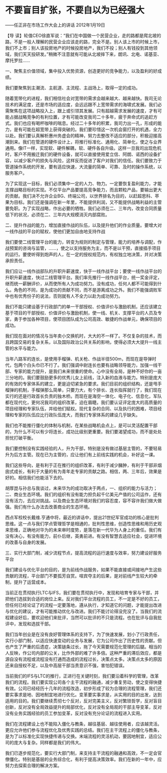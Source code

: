 # 不要盲目扩张，不要自以为已经强大

——任正非在市场工作大会上的讲话 2012年1月19日

【导 读】轮值CEO徐直军说：“我们在中国做一个民营企业，走的路都是爬北坡的路，不是一般人理解的民营企业应该走的路，完全不是。别人该上市的时候上市，我们不上市；别人该投房地产的时候投房地产，我们不投；别人有钱投到其他领域，我们天天投研发。”稍微不注意就有可能从北坡摔下来，朗讯、北电、诺基亚、摩托罗拉……

一、聚焦主价值领域，集中投入优势资源，创造更好的竞争能力，以及盈利的好成绩。

我们要聚焦到主潮流、主航道、主流程、主战场上，取得一定的成功。

随着宽带化的进程，我们相信社会对宽带的需求会越来越大、越来越快。我司无论技术的满足度，还是市场的适应度，会远远跟不上宽带需求的海啸式发展。我们必需聚焦在这项战略投入上，跟上或引领其发展。只有超越需求发展的速度，才有可能占据战略竞争的有利位置，才有可能改变我司二十多年，疲于奔命式的追赶方式。我们也应有喝杯咖啡的喘息。经过二十多年的积累，我司力出一孔，形成的能力，是有可能在超宽带上获得突破的。我们要珍惜这一次机会窗打开的机遇，全力以赴。我们要认真解析惠州务虚会的精神，努力去整改不适应的部分，积极迎接高潮到来。我们在管道的硬件设计上，将推行标准化、通用化、简单化，使之与业界通用。像IT一样，实现软、硬件解耦，软、硬件各自升级。这样一旦我司出现危机时，客户不用搬迁我们的硬件设备，就可以直接使用爱立信、阿朗、诺西的设备扩容，以减少客户的损失与风险，这样反而促进了客户对我们的信任。我们要致力于管道操作系统的开发，要有适应快速，大流量的简单、可靠、及时的操作系统，以服务客户。

为了实现这一目标，我们必须集中一定的人力、物力。一定要恢复盈利能力，才能支撑战略目标的实现。不仅平台产品要提高竞争能力，而且颗粒产品，要输出更大的贡献。我们决不允许企业BG、终端公司，以世界排名为目的，以赶超思科、苹果为目标。我们还是强调在新一年里，不能提供利润，又不能提供战略利益的主管要免职。为了实现战略，作出必要的牺牲。我们必须在二、三年内，改变合同质量低下的状况，必须在二、三年内大规模消灭内部腐败。

二、提升作战的能力，增加直接作战的队伍，以及提升他们的作业质量。要增大对一线作战的平台的赋权，使他们更加自由地支持作战

我们要使二线管理平台的能力，转变为规则的制定与管理，能力的培养与调配，作战预案的咨询与监管，……，使之以支持服务为主，而不是以干预，直接插手项目的运行。要使听得到炮声的人，在一定的授权规范内，有权独立地决策，并对决策承担责任。

我们应让一线作战部队的升职升薪速度，快于一线作战平台；要使一线作战平台的升职升薪速度，快过二线管理平台。我们率先推行一线作战平台，统一奖金评定，继而统一薪酬评价，从而使所有人为成功努力。没有成功，任何人都不可能得到什么。角色的不同，是为成功的贡献不同，而不是游离成功之外。我们不能强调败军中也有优秀份子的说法，否则就有人不全力以赴为成功努力。

我们不能只建设基于行政部门的单一干部授权、价值评价与激励机制，还应该建立基于项目的干部授权、价值评价与激励机制，使一线、机关、支撑平台的人员及专家，勇于参加各种项目，使项目团队成为公司高效、敏捷的作战单元，确保项目的成功。

我们现在面对的情况与当年卖小交换机时，大大的不一样了。不仅复杂的技术，而且跨国交易的复杂关系，以及国际政治公共关系的影响，使得必须大大提升一线主管的水平与能力。

当年八路军的连长，是使用手榴弹、机关枪、作战半径500m，而现在是导弹时代，包两个白头巾已不行了。我们强调中尉连长也要有战略领导能力，加强一线干部、专家的能力提升，是我们未来很重的使命。心中没有全局，是种不好你的一亩三分地的。我们要鼓励更多的优秀儿女上前线，注入新的血液与能力。特别是庞大的有效的专家体系的建立，更是迫切紧急的要求。我们目前的组织结构，还是甩手榴弹的机制，手榴弹那么简单，只要力大，有个排长、连长指挥就行了，我们现在实行的还是行政首长负责的独木桥。而现在是海空一体化、电子化、信息化，军队都在现代化，更何况我司的组织改革，迫在眉睫。我们要认证评定庞大的高质量的项目经理和专家队伍，并给他们赋权。现代复杂的合同、以及执行的困难，项目经理和专家的队伍应比行政队伍庞大，而我们专家体系的建设几乎缺失。

我们也不能推行僵化的体制与机制，在某些战略机会点上，是可以灵活配置干部的，为什么不可以有少将连长，成功比级别更重要。我们要渴望成功，而不是处处担忧打破平衡。

我们要控制没有实践经验的人，升为干部，特别是没有做过基层主管的，不要轻易升为后方主管。现在已为主管的，应让他们有上前线实践的机会，补好这一课。

我们这些导向，是有利于正在推行的组织改革，有利于减少臃肿，有利于干部非烟囱式成长，有利于大量的有为青年走专家的贡献之路。相信，两、三年后，效果是好的。相信我们也能活下去的。

胡厚崑与孙总与我谈过，未来华为的成功取决于两点，一、组织的能力与活力；二、商业生态环境。我们的组织有没有能力担负起千亿美元产值的公司运作，还有没有活力，去应对挑战。以及商业生态环境对我们的容忍度，容不容许我们做大做强。我们有什么办法去改善商业的生态环境。

西点军校校长戴维.亨通中将，最近的讲话中，提出21世纪军官成功的核心是批判思维。这一点与我们学点管理哲学是相通的，批判性思维，创造性思维和用历史观来思维，正确地对华为的未来审时度势，是落在新一代华为人身上的重任。我们有没有决心，有没有能力，前仆后继，英勇前进。有没有智慧去适应社会，促进环境的改善与自身的发展。

三、实行大部门制，减少流程节点，提高流程的运行速度与效率，努力建设好服务平台

我们建设与优化平台的目的，是为前线作战服务，如果不能直接或间接地产生这些贡献的流程，平台部门不要孤芳自赏。喧宾夺主的后果，是对前线产生较大的牵制，提升了运营成本。

当前正在贯彻执行LTC与IFS，我们要在贯彻执行中，发现和培育专家与干部，并把他们选拔到合适的岗位上来。反对我们平台流程的员工，不一定是不好的员工，但任何已经论证了的流程一定要落地，遵从执行，才知道它的问题，才能提出改进与优化的建议，才有可能推动优化与改进。我们不能讨论得没完没了。当我们的流程建设好后，要欢迎他们来批评，当然可以批评的不只是流程。也在批评与自我批评中，发现和选拔干部。

我们当年创业是在没有良好管理体系的支持下，为了快速发展，划小了行政责任，实行小部门制，以适应快速变动的业务与发展，它为公司作出了历史性的贡献。但也产生了严重的后遗症，决策链条过长，拖了今天需要规范化管理的后腿。相当的人反映，作公司内部的公关，比作外部的难了许多倍。这种严重的滞后效应，都是源自没有流程或流程没有打通而造成的流程过长，决策点太多。决策点太多的原因还来自授权不足，以及中高层干部当责意识不强，害怕犯错误。

当前我们的IFS与LTC的推行，正进行在关键时刻，我们要沿着科学的管理，改革我们的流程。我们要实现公司各个主干流程的融通，减少重复劳动，使之变得快捷有效。公司已经经历十几年的流程改造，初步形成了较为合理的流程管理，我们还要实事求是地、因地制宜地进行优化。变革要实事求是，从实用的目的出发，达到适用的目的。我们要继续贯彻七个反对，反对完美主义，反对繁琐哲学，反对盲目创新，反对没有全局效益提升的局部优化，反对没有全局观的干部主导变革，反对没有业务实践经验的员工参加变革，反对没有充分论证的流程进入实用。

我们在流程建设上也不能陷入僵化与教条，越往基层、越往使用者，应该越灵活。更应允许他们参与流程优化及优秀实践的总结。我们在主干流程上的僵化与教条，是为了以标准化实现快捷传递与交换。末端流程的灵活机动，要因地制宜，适应公司的庞大与复杂。同样都是我们的伟大。

我们已逐步规范化，要实行大部门制，来支持主干流程的融通和高效，不一定会官僚僵化。特别是基层的业务综合化，有利于提高决策效率。我们在新的一年中，应努力去探索合理的解决方案。

